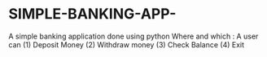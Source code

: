# SIMPLE-BANKING-APP-
A simple banking application done using python 
Where and which : A user can 
(1) Deposit  Money
(2) Withdraw money
(3) Check Balance 
(4) Exit
